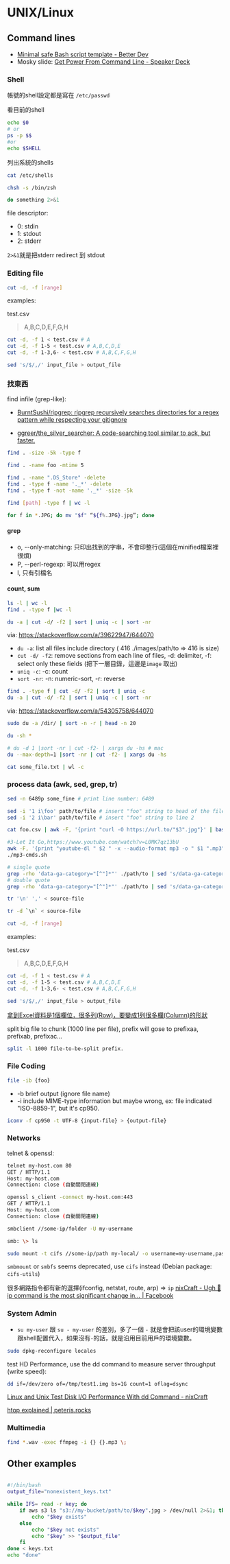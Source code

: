 # UNIX/Linux

## Command lines

- [Minimal safe Bash script template - Better Dev](https://betterdev.blog/minimal-safe-bash-script-template/)
- Mosky slide: [Get Power From Command Line - Speaker Deck](https://speakerdeck.com/mosky/get-power-from-command-line)


### Shell

帳號的shell設定都是寫在 `/etc/passwd`

看目前的shell
```bash
echo $0
# or
ps -p $$
#or
echo $SHELL
```

列出系統的shells

```bash
cat /etc/shells
```

```bash title="設定預設的shell"
chsh -s /bin/zsh
```

```bash
do something 2>&1

```
file descriptor:

- 0: stdin
- 1: stdout
- 2: stderr

`2>&1`就是把stderr redirect 到 stdout

### Editing file

```bash title="delete some columns in csv"
cut -d, -f [range]
```
examples:

test.csv

> A,B,C,D,E,F,G,H


```bash
cut -d, -f 1 < test.csv # A
cut -d, -f 1-5 < test.csv # A,B,C,D,E
cut -d, -f 1-3,6- < test.csv # A,B,C,F,G,H
```

```bash title="append , to each file in csv"
sed 's/$/,/' input_file > output_file
```

### 找東西

find infile (grep-like):

- [BurntSushi/ripgrep: ripgrep recursively searches directories for a regex pattern while respecting your gitignore](https://github.com/BurntSushi/ripgrep)

- [ggreer/the_silver_searcher: A code-searching tool similar to ack, but faster.](https://github.com/ggreer/the_silver_searcher)


```bash title="find file size < 5k"
find . -size -5k -type f
```
```bash title="find file named: foo and modified in 5 days"
find . -name foo -mtime 5
```

```bash title="find all folders and delete OS thumb files"
find . -name ".DS_Store" -delete
find . -type f -name '._*' -delete
find . -type f -not -name '._*' -size -5k

```

```bash title="count number of files"
find [path] -type f | wc -l
```

``` bash title="batch change extension to lower case (.JPG → .jpg)"
for f in *.JPG; do mv "$f" “${f%.JPG}.jpg”; done
```

#### grep

- o, --only-matching: 只印出找到的字串，不會印整行(這個在minified檔案裡很煩)
- P, --perl-regexp: 可以用regex
- l, 只有引檔名

#### count, sum

```bash title="count files"
ls -l | wc -l
find . -type f |wc -l
```

```bash title="count files per directory"
du -a | cut -d/ -f2 | sort | uniq -c | sort -nr
```
via: https://stackoverflow.com/a/39622947/644070

- `du -a`: list all files include directory ( 416  ./images/path/to => 416 is size)
- `cut -d/ -f2`: remove sections from each line of files, -d: delimiter, -f: select only these fields (把下一層目錄，這邊是`image` 取出)
- `uniq -c`: -c: count
- `sort -nr`: -n: numeric-sort, -r: reverse


```bash title="find file numbers in each folder"
find . -type f | cut -d/ -f2 | sort | uniq -c
du -a | cut -d/ -f2 | sort | uniq -c | sort -nr
```
via: https://stackoverflow.com/a/54305758/644070

```bash title="count top20 big folders"
sudo du -a /dir/ | sort -n -r | head -n 20
```

```bash title="count size each dir"
du -sh *
```

```bash title="count folder layer 1 sum size"
# du -d 1 |sort -nr | cut -f2- | xargs du -hs # mac
du --max-depth=1 |sort -nr | cut -f2- | xargs du -hs
```

```bash title="count number of lines in a file"
cat some_file.txt | wl -c
```

### process data (awk, sed, grep, tr)

```bash title="print certain line in a file"
sed -n 6489p some_fine # print line number: 6489
```

```bash title="insert text to certain line"
sed -i '1 i\foo' path/to/file # insert "foo" string to head of the file
sed -i '2 i\bar' path/to/file # insert "foo" string to line 2
```

```bash title="get url and download file in structured text file"
cat foo.csv | awk -F, '{print "curl -O https://url.to/"$3".jpg"}' | bash
```

```bash title="my-mp3-list.txt"
#3-Let It Go,https://www.youtube.com/watch?v=L0MK7qz13bU
awk -F, '{print "youtube-dl " $2 " -x --audio-format mp3 -o " $1 ".mp3"}' my-mp3-list.txt > mp3-cmds.sh
./mp3-cmds.sh
```

```bash title=" get certain attribute value in HTML tag"
# single quote
grep -rho 'data-ga-category="[^"]*"' ./path/to | sed 's/data-ga-category="//' | sed 's/"$//' | uniq > ga-category.txt
# double quote
grep -rho 'data-ga-category="[^"]*"' ./path/to | sed 's/data-ga-category="//' | sed 's/"$//' | uniq >> ga-category.txt
```

```bash title="replace line-break (\n) to ,"
tr '\n' ',' < source-file
```

```bash title=" delete character"
tr -d `\n` < source-file
```

```bash title="delete some columns in csv"
cut -d, -f [range]
```
examples:

test.csv

> A,B,C,D,E,F,G,H


```bash
cut -d, -f 1 < test.csv # A
cut -d, -f 1-5 < test.csv # A,B,C,D,E
cut -d, -f 1-3,6- < test.csv # A,B,C,F,G,H
```

```bash title="append , to each file in csv"
sed 's/$/,/' input_file > output_file
```

[拿到Excel資料是1個欄位，很多列(Row)，要變成1列很多欄(Column)的形狀](../blog/articles/240130-csv-oneline.md)


split big file to chunk (1000 line per file), prefix will gose to prefixaa, prefixab, prefixac...
```bash title="split"
split -l 1000 file-to-be-split prefix.
```

### File Coding

```bash title="check file MIME coding"
file -ib {foo}
```
- -b brief output (ignore file name)
- -i include MIME-type information
but maybe wrong, ex: file indicated "ISO-8859-1", but it's cp950.

```bash title="iconv"
iconv -f cp950 -t UTF-8 {input-file} > {output-file}
```

### Networks

telnet & openssl:
```bash title="連線測試"
telnet my-host.com 80
GET / HTTP/1.1
Host: my-host.com
Connection: close (自動關閉連線)
```

```bash title="https連線測試"
openssl s_client -connect my-host.com:443
GET / HTTP/1.1
Host: my-host.com
Connection: close (自動關閉連線)
```


```bash title="connect by samba"
smbclient //some-ip/folder -U my-username

smb: \> ls
```

```bash title="mount windows"
sudo mount -t cifs //some-ip/path my-local/ -o username=my-username,password=my-password
```

`smbmount` or `smbfs` seems deprecated, use `cifs` instead (Debian package: `cifs-utils`)


很多網路指令都有新的選擇(ifconfig, netstat, route, arp) => `ip`
[nixCraft - Ugh 😤 ip command is the most significant change in... | Facebook](https://www.facebook.com/story.php?story_fbid=pfbid0FdqzZ1qfoAgsVfmy4g4xFzXQgbbwSrUqkhcNyYydbG7rvLSbMzScHKvdnL93vS2tl&id=100064470498902&mibextid=WiMSqg&paipv=0&eav=AfYS9RvWDVilBhXn9y95xGkEFtCrjT53HS9Su5-cZB7DplUkbfgs9vLDO_M8zhJ-9J8&_rdr)

### System Admin

- `su my-user` 跟 `su - my-user` 的差別，多了一個 `-` 就是會把該user的環境變數跟shell配置代入，如果沒有`-`的話，就是沿用目前用戶的環境變數。

```bash title="設定語言"
sudo dpkg-reconfigure locales
```

test HD Performance, use the dd command to measure server throughput (write speed):
```bash
dd if=/dev/zero of=/tmp/test1.img bs=1G count=1 oflag=dsync
```
[Linux and Unix Test Disk I/O Performance With dd Command - nixCraft](https://www.cyberciti.biz/faq/howto-linux-unix-test-disk-performance-with-dd-command/)

[htop explained | peteris.rocks](https://peteris.rocks/blog/htop/)

### Multimedia

```bash title="conver mp3 (ffmpeg)"
find *.wav -exec ffmpeg -i {} {}.mp3 \;
```

## Other examples


```bash title="check AWS S3 key exists by a key list in a file (keys.txt) and output not exist results"

#!/bin/bash
output_file="nonexistent_keys.txt"

while IFS= read -r key; do
    if aws s3 ls "s3://my-bucket/path/to/$key".jpg > /dev/null 2>&1; then
        echo "$key exists"
    else
        echo "$key not exists"
        echo "$key" >> "$output_file"
    fi
done < keys.txt
echo "done"
```

